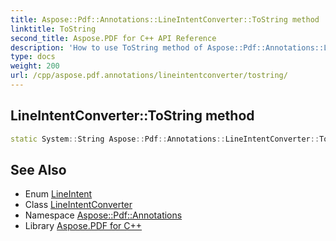 ```yaml
---
title: Aspose::Pdf::Annotations::LineIntentConverter::ToString method
linktitle: ToString
second_title: Aspose.PDF for C++ API Reference
description: 'How to use ToString method of Aspose::Pdf::Annotations::LineIntentConverter class in C++.'
type: docs
weight: 200
url: /cpp/aspose.pdf.annotations/lineintentconverter/tostring/
---
```

## LineIntentConverter::ToString method




```cpp
static System::String Aspose::Pdf::Annotations::LineIntentConverter::ToString(LineIntent value)
```

## See Also

* Enum [LineIntent](../../lineintent/)
* Class [LineIntentConverter](../)
* Namespace [Aspose::Pdf::Annotations](../../)
* Library [Aspose.PDF for C++](../../../)
